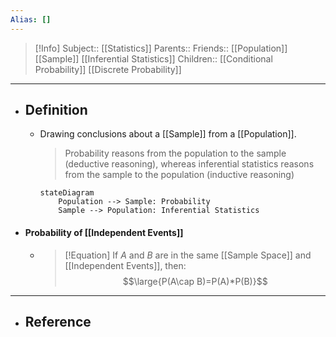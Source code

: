 ```yaml
---
Alias: []
---
```

> [!Info]
> Subject:: [[Statistics]]
> Parents:: 
> Friends:: [[Population]] [[Sample]] [[Inferential Statistics]] 
> Children:: [[Conditional Probability]] [[Discrete Probability]]
---
- ## Definition
	- Drawing conclusions about a [[Sample]] from a [[Population]].
	  > Probability reasons from the population to the sample (deductive reasoning), whereas inferential statistics reasons from the sample to the population (inductive reasoning)
	  ```mermaid
	  stateDiagram
	      Population --> Sample: Probability
	      Sample --> Population: Inferential Statistics
      ```

- #### Probability of [[Independent Events]]
	- > [!Equation]
	  > If $A$ and $B$ are in the same [[Sample Space]] and [[Independent Events]], then:
	  > $$\large{P(A\cap B)=P(A)*P(B)}$$
---
- ## Reference
